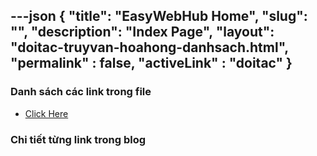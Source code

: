 ---json
{
    "title": "EasyWebHub Home",
    "slug": "",
    "description": "Index Page",
    "layout": "doitac-truyvan-hoahong-danhsach.html",
    "permalink" : false,
    "activeLink" : "doitac"
}
---

### Danh sách các link trong file
- [Click Here](./blog-list.html)

### Chi tiết từng link trong blog